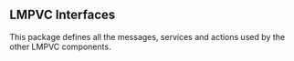 ## LMPVC Interfaces
This package defines all the messages, services and actions used by the other LMPVC components.